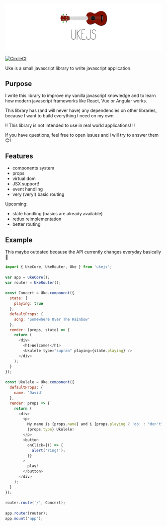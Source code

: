 ![UkeJS Logo](assets/logo.png)

[![CircleCI](https://circleci.com/gh/zwenza/ukejs/tree/master.svg?style=svg)](https://circleci.com/gh/zwenza/ukejs/tree/master)

Uke is a small javascript library to write javascript application.

## Purpose

I write this library to improve my vanilla javascript knowledge and to learn
how modern javascript frameworks like React, Vue or Angular works.

This library has (and will never have) any dependencies on other libraries, because I want to build everything I need on my own.

‼ This library is not intended to use in real world applications! ‼

If you have questions, feel free to open issues and i will try to answer them 😊!

## Features

* components system
* props
* virtual dom
* JSX support!
* event handling
* very (very!) basic routing

Upcoming:

* state handling (basics are already available)
* redux reimplementation
* better routing

## Example

This maybe outdated because the API currently changes everyday basically 🤷

```js
import { UkeCore, UkeRouter, Uke } from 'ukejs';

var app = UkeCore();
var router = UkeRouter();

const Concert = Uke.component({
  state: {
    playing: true
  },
  defaultProps: {
    song: 'Somewhere Over The Rainbow'
  },
  render: (props, state) => {
    return (
      <div>
        <h1>Welcome!</h1>
        <Ukulele type="supran" playing={state.playing} />
      </div>
    );
  }
});

const Ukulele = Uke.component({
  defaultProps: {
    name: 'David'
  },
  render: props => {
    return (
      <div>
        <p>
          My name is {props.name} and i {props.playing ? 'do' : "don't"} play{' '}
          {props.type} Ukulele!
        </p>
        <button
          onClick={() => {
            alert('ring!');
          }}
        >
          play!
        </button>
      </div>
    );
  }
});

router.route('/', Concert);

app.router(router);
app.mount('app');
```
